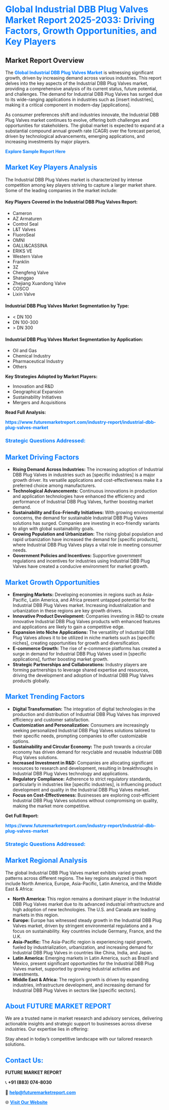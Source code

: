 <h1 style="color: #007BFF;">Global Industrial DBB Plug Valves Market Report 2025-2033: Driving Factors, Growth Opportunities, and Key Players</h1>

<section id="overview">
<h2>Market Report Overview</h2>
<p>The <a href="https://www.futuremarketreport.com/industry-report/industrial-dbb-plug-valves-market" style="color: #007BFF; text-decoration: none;"><strong>Global Industrial DBB Plug Valves Market</strong></a> is witnessing significant growth, driven by increasing demand across various industries. This report delves into the key aspects of the Industrial DBB Plug Valves market, providing a comprehensive analysis of its current status, future potential, and challenges. The demand for Industrial DBB Plug Valves has surged due to its wide-ranging applications in industries such as [insert industries], making it a critical component in modern-day [applications].</p>
<p>As consumer preferences shift and industries innovate, the Industrial DBB Plug Valves market continues to evolve, offering both challenges and opportunities for stakeholders. The global market is expected to expand at a substantial compound annual growth rate (CAGR) over the forecast period, driven by technological advancements, emerging applications, and increasing investments by major players.</p>
</section>

<section id="overview">
<p><a href="https://www.futuremarketreport.com/request-sample/reportId=62741" style="color: #007BFF; text-decoration: none;"><strong>Explore Sample Report Here</strong></a></p>
</section>

<section id="key-players">
<h2 style="color: #007BFF;">Market Key Players Analysis</h2>
<p>The Industrial DBB Plug Valves market is characterized by intense competition among key players striving to capture a larger market share. Some of the leading companies in the market include:</p>
<h4>Key Players Covered in the Industrial DBB Plug Valves Report:</h4>
<ul><li>Cameron</li><li>AZ Armaturen</li><li>Control Seal</li><li>L&amp;T Valves</li><li>FluoroSeal</li><li>OMNI</li><li>GALLI&amp;CASSINA</li><li>ERIKS VE</li><li>Western Valve</li><li>Franklin</li><li>3Z</li><li>Chengfeng Valve</li><li>Shanggao</li><li>Zhejiang Xuandong Valve</li><li>COSCO</li><li>Lixin Valve</li></ul>
<h4>Industrial DBB Plug Valves Market Segmentation by Type:</h4>
<ul><li>&lt; DN 100</li><li>DN 100-300</li><li>&gt; DN 300</li></ul>

<h4>Industrial DBB Plug Valves Market Segmentation by Application:</h4>
<ul><li>Oil and Gas</li><li>Chemical Industry</li><li>Pharmaceutical Industry</li><li>Others</li></ul>
<p><strong>Key Strategies Adopted by Market Players:</strong></p>
<ul>
<li>Innovation and R&D</li>
<li>Geographical Expansion</li>
<li>Sustainability Initiatives</li>
<li>Mergers and Acquisitions</li>
</ul>
</section>

<section>
<p><strong>Read Full Analysis: </strong></p><a href="https://www.futuremarketreport.com/industry-report/industrial-dbb-plug-valves-market" style="color: #007BFF; text-decoration: none;"><strong>https://www.futuremarketreport.com/industry-report/industrial-dbb-plug-valves-market</strong></a>
<h3 style="color: #007BFF;">Strategic Questions Addressed:</h3>
</section>

<section id="driving-factors">
<h2 style="color: #007BFF;">Market Driving Factors</h2>
<ul>
<li><strong>Rising Demand Across Industries:</strong> The increasing adoption of Industrial DBB Plug Valves in industries such as [specific industries] is a major growth driver. Its versatile applications and cost-effectiveness make it a preferred choice among manufacturers.</li>
<li><strong>Technological Advancements:</strong> Continuous innovations in production and application technologies have enhanced the efficiency and performance of Industrial DBB Plug Valves, further boosting market demand.</li>
<li><strong>Sustainability and Eco-Friendly Initiatives:</strong> With growing environmental concerns, the demand for sustainable Industrial DBB Plug Valves solutions has surged. Companies are investing in eco-friendly variants to align with global sustainability goals.</li>
<li><strong>Growing Population and Urbanization:</strong> The rising global population and rapid urbanization have increased the demand for [specific products], where Industrial DBB Plug Valves plays a vital role in meeting consumer needs.</li>
<li><strong>Government Policies and Incentives:</strong> Supportive government regulations and incentives for industries using Industrial DBB Plug Valves have created a conducive environment for market growth.</li>
</ul>
</section>

<section id="growth-opportunities">
<h2 style="color: #007BFF;">Market Growth Opportunities</h2>
<ul>
<li><strong>Emerging Markets:</strong> Developing economies in regions such as Asia-Pacific, Latin America, and Africa present untapped potential for the Industrial DBB Plug Valves market. Increasing industrialization and urbanization in these regions are key growth drivers.</li>
<li><strong>Innovative Product Development:</strong> Companies investing in R&D to create innovative Industrial DBB Plug Valves products with enhanced features and applications are likely to gain a competitive edge.</li>
<li><strong>Expansion into Niche Applications:</strong> The versatility of Industrial DBB Plug Valves allows it to be utilized in niche markets such as [specific niches], creating opportunities for growth and diversification.</li>
<li><strong>E-commerce Growth:</strong> The rise of e-commerce platforms has created a surge in demand for Industrial DBB Plug Valves used in [specific applications], further boosting market growth.</li>
<li><strong>Strategic Partnerships and Collaborations:</strong> Industry players are forming partnerships to leverage shared expertise and resources, driving the development and adoption of Industrial DBB Plug Valves products globally.</li>
</ul>
</section>

<section id="trending-factors">
<h2 style="color: #007BFF;">Market Trending Factors</h2>
<ul>
<li><strong>Digital Transformation:</strong> The integration of digital technologies in the production and distribution of Industrial DBB Plug Valves has improved efficiency and customer satisfaction.</li>
<li><strong>Customization and Personalization:</strong> Consumers are increasingly seeking personalized Industrial DBB Plug Valves solutions tailored to their specific needs, prompting companies to offer customizable options.</li>
<li><strong>Sustainability and Circular Economy:</strong> The push towards a circular economy has driven demand for recyclable and reusable Industrial DBB Plug Valves solutions.</li>
<li><strong>Increased Investment in R&D:</strong> Companies are allocating significant resources to research and development, resulting in breakthroughs in Industrial DBB Plug Valves technology and applications.</li>
<li><strong>Regulatory Compliance:</strong> Adherence to strict regulatory standards, particularly in industries like [specific industries], is influencing product development and quality in the Industrial DBB Plug Valves market.</li>
<li><strong>Focus on Cost-Effectiveness:</strong> Businesses are exploring cost-efficient Industrial DBB Plug Valves solutions without compromising on quality, making the market more competitive.</li>
</ul>
</section>

<section>
<p><strong>Get Full Report: </strong></p><a href="https://www.futuremarketreport.com/industry-report/industrial-dbb-plug-valves-market" style="color: #007BFF; text-decoration: none;"><strong>https://www.futuremarketreport.com/industry-report/industrial-dbb-plug-valves-market</strong></a>
<h3 style="color: #007BFF;">Strategic Questions Addressed:</h3>
</section>


<section id="regional-analysis">
<h2 style="color: #007BFF;">Market Regional Analysis</h2>
<p>The global Industrial DBB Plug Valves market exhibits varied growth patterns across different regions. The key regions analyzed in this report include North America, Europe, Asia-Pacific, Latin America, and the Middle East & Africa:</p>
<ul>
<li><strong>North America:</strong> This region remains a dominant player in the Industrial DBB Plug Valves market due to its advanced industrial infrastructure and high adoption of new technologies. The U.S. and Canada are leading markets in this region.</li>
<li><strong>Europe:</strong> Europe has witnessed steady growth in the Industrial DBB Plug Valves market, driven by stringent environmental regulations and a focus on sustainability. Key countries include Germany, France, and the U.K.</li>
<li><strong>Asia-Pacific:</strong> The Asia-Pacific region is experiencing rapid growth, fueled by industrialization, urbanization, and increasing demand for Industrial DBB Plug Valves in countries like China, India, and Japan.</li>
<li><strong>Latin America:</strong> Emerging markets in Latin America, such as Brazil and Mexico, present significant opportunities for the Industrial DBB Plug Valves market, supported by growing industrial activities and investments.</li>
<li><strong>Middle East & Africa:</strong> The region’s growth is driven by expanding industries, infrastructure development, and increasing demand for Industrial DBB Plug Valves in sectors like [specific sectors].</li>
</ul>
</section>

<footer>
<h2 style="color: #007BFF;">About FUTURE MARKET REPORT</h2>
<p>We are a trusted name in market research and advisory services, delivering actionable insights and strategic support to businesses across diverse industries. Our expertise lies in offering:</p>

<p>Stay ahead in today’s competitive landscape with our tailored research solutions.</p>

<h2 style="color: #007BFF;">Contact Us:</h2>
<p><strong>FUTURE MARKET REPORT</strong></p>
<p>📞 <strong>+91 (883) 074-8030</strong></p>
<p>📧 <strong><a href="mailto:help@futuremarketreport.com" style="color: #007BFF;">help@futuremarketreport.com</a></strong></p>
<p>🌐 <strong><a href="https://www.futuremarketreport.com/" style="color: #007BFF;">Visit Our Website</a></strong></p>
</footer>